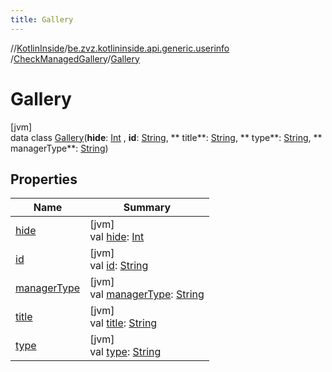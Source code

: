 ```yaml
---
title: Gallery
---
```

//[KotlinInside](../../../../index.html)/[be.zvz.kotlininside.api.generic.userinfo](../../index.html)
/[CheckManagedGallery](../index.html)/[Gallery](index.html)

# Gallery

[jvm]\
data class [Gallery](index.html)(**hide**: [Int](https://kotlinlang.org/api/latest/jvm/stdlib/kotlin/-int/index.html)
, **id**: [String](https://kotlinlang.org/api/latest/jvm/stdlib/kotlin/-string/index.html), **
title**: [String](https://kotlinlang.org/api/latest/jvm/stdlib/kotlin/-string/index.html), **
type**: [String](https://kotlinlang.org/api/latest/jvm/stdlib/kotlin/-string/index.html), **
managerType**: [String](https://kotlinlang.org/api/latest/jvm/stdlib/kotlin/-string/index.html))

## Properties

| Name | Summary |
|---|---|
| [hide](hide.html) | [jvm]<br>val [hide](hide.html): [Int](https://kotlinlang.org/api/latest/jvm/stdlib/kotlin/-int/index.html) |
| [id](id.html) | [jvm]<br>val [id](id.html): [String](https://kotlinlang.org/api/latest/jvm/stdlib/kotlin/-string/index.html) |
| [managerType](manager-type.html) | [jvm]<br>val [managerType](manager-type.html): [String](https://kotlinlang.org/api/latest/jvm/stdlib/kotlin/-string/index.html) |
| [title](title.html) | [jvm]<br>val [title](title.html): [String](https://kotlinlang.org/api/latest/jvm/stdlib/kotlin/-string/index.html) |
| [type](type.html) | [jvm]<br>val [type](type.html): [String](https://kotlinlang.org/api/latest/jvm/stdlib/kotlin/-string/index.html) |

